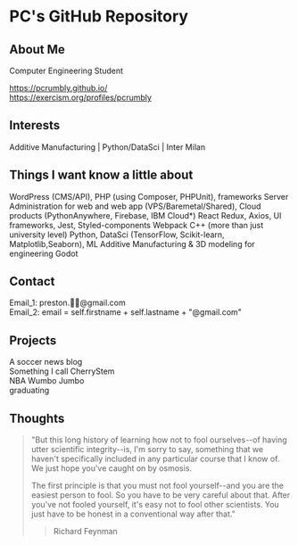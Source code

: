 # PC's GitHub Repository

## About Me
Computer Engineering Student  

https://pcrumbly.github.io/ <br />
https://exercism.org/profiles/pcrumbly

## Interests
Additive Manufacturing |
Python/DataSci |
Inter Milan 

## Things I want know a little about
WordPress (CMS/API), PHP (using Composer, PHPUnit), frameworks
Server Administration for web and web app (VPS/Baremetal/Shared), Cloud products (PythonAnywhere, Firebase, IBM Cloud*)
React Redux, Axios, UI frameworks, Jest, Styled-components
Webpack
C++ (more than just university level)
Python, DataSci (TensorFlow, Scikit-learn, Matplotlib,Seaborn), ML
Additive Manufacturing & 3D modeling for engineering
Godot


## Contact
Email_1: preston.🍒🤯@gmail.com <br />
Email_2: email = self.firstname + self.lastname + "@gmail.com"


## Projects
A soccer news blog <br />
Something I call CherryStem <br />
NBA Wumbo Jumbo <br />
graduating 

## Thoughts
>"But this long history of learning how
> not to fool ourselves--of having utter scientific
> integrity--is, I'm sorry to say, something that we
> haven't specifically included in any particular course
> that I know of. We just hope you've caught on by osmosis.
>
> The first principle is that you must not fool yourself--and you are the easiest person to fool.
> So you have to be very careful about that. After you've not fooled yourself, it's easy not to fool other scientists.
> You just have to be honest in a conventional way after that."
> > Richard Feynman
